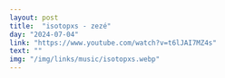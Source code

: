 ```yaml
---
layout: post
title:  "isotopxs - zezé"
day: "2024-07-04"
link: "https://www.youtube.com/watch?v=t6lJAI7MZ4s"
text: ""
img: "/img/links/music/isotopxs.webp"
---
```

